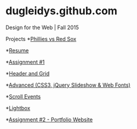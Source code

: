 # dugleidys.github.com

Design for the Web | Fall 2015

Projects
*[Phillies vs Red Sox](http://Dugleidys.github.com/phillies "Phillies vs Red Sox")

*[Resume](http://Dugleidys.github.com/resume "resume")

*[Assignment #1](http://dugleidys.github.com/assignment1 "Assignment #1")

*[Header and Grid](http://dugleidys.github.com/header-grid "Header and Grid")

*[Advanced (CSS3, jQuery Slideshow & Web Fonts)](http://Dugleidys.github.com/advanced "Advanced")

*[Scroll Events](http://dugleidys.github.com/scrollit "Scroll Events")

*[Lightbox](http://dugleidys.github.com/lightbox "Lightbox")

*[Assignment #2 - Portfolio Website](http://Dugleidys.github.com/assignment2 "Assignment #2")